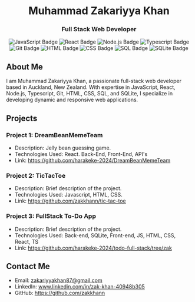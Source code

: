 

<!-- Title -->
<h1 align="center">Muhammad Zakariyya Khan</h1>

<!-- Subtitle -->
<h3 align="center">Full Stack Web Developer</h3>

<!-- Badges -->
<p align="center">
  <img src="https://img.shields.io/badge/JavaScript-Expert-yellow" alt="JavaScript Badge" />
  <img src="https://img.shields.io/badge/React-Expert-blue" alt="React Badge" />
  <img src="https://img.shields.io/badge/Node.js-Expert-green" alt="Node.js Badge" />
  <img src="https://img.shields.io/badge/Typescript-Expert-blueviolet" alt="Typescript Badge" />
  <img src="https://img.shields.io/badge/Git-Intermediate-red" alt="Git Badge" />
  <img src="https://img.shields.io/badge/HTML-Expert-orange" alt="HTML Badge" />
  <img src="https://img.shields.io/badge/CSS-Expert-blue" alt="CSS Badge" />
  <img src="https://img.shields.io/badge/SQL-Intermediate-green" alt="SQL Badge" />
  <img src="https://img.shields.io/badge/SQLite-Expert-lightgrey" alt="SQLite Badge" />
</p>

<!-- About Me -->
## About Me
I am Muhammad Zakariyya Khan, a passionate full-stack web developer based in Auckland, New Zealand. With expertise in JavaScript, React, Node.js, Typescript, Git, HTML, CSS, SQL, and SQLite, I specialize in developing dynamic and responsive web applications.

<!-- Projects -->
## Projects
### Project 1: DreamBeanMemeTeam
- Description: Jelly bean guessing game.
- Technologies Used: React. Back-End, Front-End, API's
- Link: https://github.com/harakeke-2024/DreamBeanMemeTeam


### Project 2: TicTacToe
- Description: Brief description of the project.
- Technologies Used: Javascript, HTML, CSS.
- Link: https://github.com/zakkhann/tic-tac-toe
 

### Project 3: FullStack To-Do App
- Description: Brief description of the project.
- Technologies Used: Back-end, SQLite, Front-end, JS, HTML, CSS, React, TS
- Link: https://github.com/harakeke-2024/todo-full-stack/tree/zak

<!-- Contact Me -->
## Contact Me
- Email: zakariyyakhan87@gmail.com
- LinkedIn: www.linkedin.com/in/zak-khan-40948b305
- GitHub: https://github.com/zakkhann


